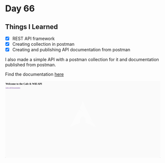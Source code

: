 Day 66
================================================================================

Things I Learned
--------------------------------------------------------------------------------

- [x] REST API framework
- [x] Creating collection in postman
- [x] Creating and publishing API documentation from postman

I also made a simple API with a postman collection for it and documentation
published from postman.

Find the documentation [here](https://documenter.getpostman.com/view/8414113/UUxwDUsx)

![GIF](cafes_and_wifi.gif)
